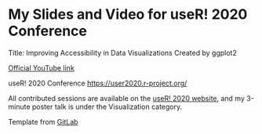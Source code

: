 # My Slides and Video for useR! 2020 Conference  

Title: Improving Accessibility in Data Visualizations Created by ggplot2  

[Official YouTube link](https://www.youtube.com/watch?v=mbi_JVC1arM)

useR! 2020 Conference
https://user2020.r-project.org/  

All contributed sessions are available on the [useR! 2020 website](https://user2020.r-project.org/program/contributed/), and my 3-minute poster talk is under the Visualization category.

Template from [GitLab](https://gitlab.com/R-conferences/usertemplate/-/tree/master/example)

